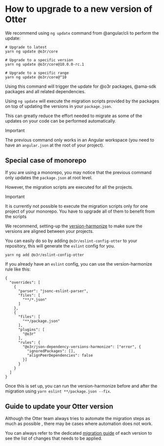 # How to upgrade to a new version of Otter

We recommend using `ng update` command from @angular/cli to perform the update:

```shell
# Upgrade to latest
yarn ng update @o3r/core

# Upgrade to a specific version
yarn ng update @o3r/core@10.0.0-rc.1

# Upgrade to a specific range
yarn ng update @o3r/core@^10
```

Using this command will trigger the update for @o3r packages, @ama-sdk packages and all related dependencies.

Using `ng update` will execute the migration scripts provided by the packages on top of updating the versions in your `package.json`.

This can greatly reduce the effort needed to migrate as some of the updates on your code can be performed automatically.

> [!IMPORTANT]
> The previous command only works in an Angular workspace (you need to have an `angular.json` at the root of your project).

## Special case of monorepo

If you are using a monorepo, you may notice that the previous command only updates the `package.json` at root level.

However, the migration scripts are executed for all the projects.

> [!IMPORTANT]
> It is currently not possible to execute the migration scripts only for one project of your monorepo.
> You have to upgrade all of them to benefit from the scripts

We recommend, setting-up the [version-harmonize](../linter/eslint-plugin/rules/json-dependency-versions-harmonize.md) to make sure the versions are aligned between your projects.

You can easily do so by adding `@o3r/eslint-config-otter` to your repository, this will generate the `eslint` config for you.

```shell
yarn ng add @o3r/eslint-config-otter
```

If you already have an `eslint` config, you can use the version-harmonize rule like this:
```json5
{
  "overrides": [
    {
      "parser": "jsonc-eslint-parser",
      "files": [
        "**/*.json"
      ]
    },
    {
      "files": [
        "**/package.json"
      ],
      "plugins": [
        "@o3r"
      ],
      "rules": {
        "@o3r/json-dependency-versions-harmonize": ["error", {
          "ignoredPackages": [],
          "alignPeerDependencies": false
        }]
      }
    }
  ]
}
```

Once this is set up, you can run the version-harmonize before and after the migration using `yarn eslint **/package.json --fix`.

## Guide to update your Otter version
Although the Otter team always tries to automate the migration steps as much as possible , there may be cases where
automation does not work.

You can always refer to the dedicated [migration guide](../../migration-guides/README.md) of each version to see the list of
changes that needs to be applied.
